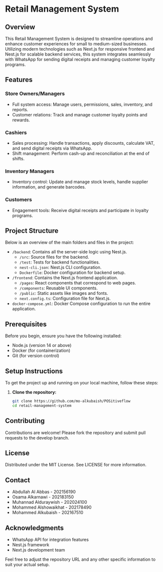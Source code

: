 # Retail Management System

## Overview

This Retail Management System is designed to streamline operations and enhance customer experiences for small to medium-sized businesses. Utilizing modern technologies such as Next.js for responsive frontend and Nest.js for scalable backend services, this system integrates seamlessly with WhatsApp for sending digital receipts and managing customer loyalty programs.

## Features

### Store Owners/Managers
- Full system access: Manage users, permissions, sales, inventory, and reports.
- Customer relations: Track and manage customer loyalty points and rewards.

### Cashiers
- Sales processing: Handle transactions, apply discounts, calculate VAT, and send digital receipts via WhatsApp.
- Shift management: Perform cash-up and reconciliation at the end of shifts.

### Inventory Managers
- Inventory control: Update and manage stock levels, handle supplier information, and generate barcodes.

### Customers
- Engagement tools: Receive digital receipts and participate in loyalty programs.

## Project Structure

Below is an overview of the main folders and files in the project:

- `/backend`: Contains all the server-side logic using Nest.js.
  - `/src`: Source files for the backend.
  - `/test`: Tests for backend functionalities.
  - `nest-cli.json`: Nest.js CLI configuration.
  - `Dockerfile`: Docker configuration for backend setup.
- `/frontend`: Contains the Next.js frontend application.
  - `/pages`: React components that correspond to web pages.
  - `/components`: Reusable UI components.
  - `/public`: Static assets like images and fonts.
  - `next.config.ts`: Configuration file for Next.js.
- `docker-compose.yml`: Docker Compose configuration to run the entire application.

## Prerequisites

Before you begin, ensure you have the following installed:
- Node.js (version 14 or above)
- Docker (for containerization)
- Git (for version control)

## Setup Instructions

To get the project up and running on your local machine, follow these steps:

1. **Clone the repository:**

   ```bash
   git clone https://github.com/mo-alkubaish/POSitiveflow
   cd retail-management-system

## Contributing
Contributions are welcome! Please fork the repository and submit pull requests to the develop branch.

## License
Distributed under the MIT License. See LICENSE for more information.

## Contact
- Abdullah Al Abbas - 202156190
- Osama Alkarnawi - 202183150
- Muhannad Alduraywish - 202024100
- Mohammed Alshowaikhat - 202178490
- Mohammed Alkubaish - 202167510

## Acknowledgments
- WhatsApp API for integration features
- Nest.js framework
- Next.js development team


Feel free to adjust the repository URL and any other specific information to suit your actual setup.
